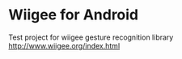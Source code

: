 # Wiigee for Android

Test project for wiigee gesture recognition library  
http://www.wiigee.org/index.html



